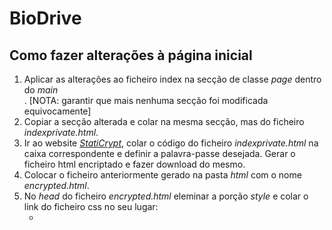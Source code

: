 # BioDrive

## Como fazer alterações à página inicial

1. Aplicar as alterações ao ficheiro index na secção de classe _page_ dentro do _main_ <section class="page">. [NOTA: garantir que mais nenhuma secção foi modificada equivocamente]
2. Copiar a secção alterada e colar na mesma secção, mas do ficheiro _indexprivate.html_.
3. Ir ao website <a href="https://robinmoisson.github.io/staticrypt/">_StatiCrypt_</a>, colar o código do ficheiro _indexprivate.html_ na caixa correspondente e definir a palavra-passe desejada. Gerar o ficheiro html encriptado e fazer download do mesmo.
4. Colocar o ficheiro anteriormente gerado na pasta _html_ com o nome _encrypted.html_.
5. No _head_ do ficheiro _encrypted.html_ eleminar a porção _style_ e colar o link do ficheiro css no seu lugar: 
    + <link rel="stylesheet" href="../css/password.css" />
